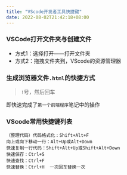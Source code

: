 ```yaml
---
title: "VScode开发者工具快捷键"
date: 2022-08-02T21:42:18+08:00
---
```

### VSCode打开文件夹与创建文件
- 方式1：选择打开——打开文件夹
- 方式2：拖拽文件夹到，VScode的资源管理器
### 生成浏览器文件`.html`的快捷方式
> `!`号，然后回车

即快速完成了`第一个前端程序`笔记中的操作
### VScode常用快捷键列表
```
（整理代码）代码格式化：Shift+Alt+F
向上或向下移动一行：Alt+Up或Alt+Down
快速复制一行代码：Shift+Alt+Up或Shift+Alt+Down
快速保存：Ctrl+S
快速查找：Ctrl+F
快速替换：Ctrl+H  一次回车替换一次
```
